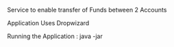 Service to enable transfer of Funds between 2 Accounts

Application Uses 
    Dropwizard

Running the Application :
    java -jar 

 
